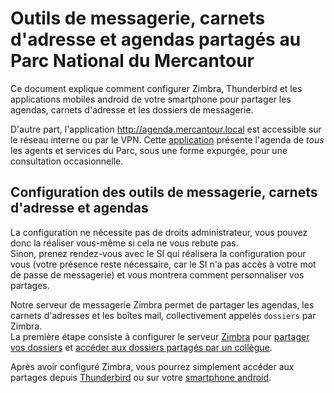 # Outils de messagerie, carnets d'adresse et agendas partagés au Parc National du Mercantour

Ce document explique comment configurer Zimbra, Thunderbird et les applications mobiles android de votre smartphone pour partager les agendas, carnets d'adresse et les dossiers de messagerie.

D'autre part, l'application http://agenda.mercantour.local est accessible sur le réseau interne ou par le VPN. Cette [application](agenda.mercantour.local/README.md) présente l'agenda de _tous_ les agents et services du Parc, sous une forme expurgée, pour une consultation occasionnelle.

## Configuration des outils de messagerie, carnets d'adresse et agendas

La configuration ne nécessite pas de droits administrateur, vous pouvez donc la réaliser vous-même si cela ne vous rebute pas.  
Sinon, prenez rendez-vous avec le SI qui réalisera la configuration pour vous (votre présence reste nécessaire, car le SI n'a pas accès à votre mot de passe de messagerie) et vous montrera comment personnaliser vos partages.

Notre serveur de messagerie Zimbra permet de partager les agendas, les carnets d'adresses et les boîtes mail, collectivement appelés `dossiers` par Zimbra.  
La première étape consiste à configurer le serveur [Zimbra](Zimbra/README.md) pour [partager vos dossiers](Zimbra/README.md#partager-son-agenda-son-carnet-dadresses-sa-boîte-mail) et [accéder aux dossiers partagés par un collègue](Zimbra/README.md#accéder-à-un-agenda-un-carnet-dadresses-ou-une-boîte-mail-partagés-avec-moi).

Après avoir configuré Zimbra, vous pourrez simplement accéder aux partages depuis [Thunderbird](Thunderbird/README.md) ou sur votre [smartphone android](android/README.md).
